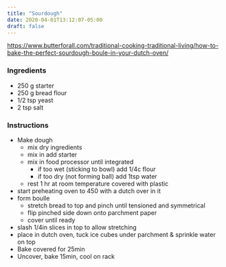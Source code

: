 ```yaml
---
title: "Sourdough"
date: 2020-04-01T13:12:07-05:00
draft: false
---
```


https://www.butterforall.com/traditional-cooking-traditional-living/how-to-bake-the-perfect-sourdough-boule-in-your-dutch-oven/


### Ingredients
 - 250 g starter
- 250 g bread flour
- 1/2 tsp yeast
- 2 tsp salt


### Instructions

- Make dough
	- mix dry ingredients
	- mix in add starter
	- mix in food processor until integrated
		- if too wet (sticking to bowl) add 1/4c flour
		- if too dry (not forming ball) add 1tsp water
	- rest 1 hr at room temperature covered with plastic
- start preheating oven to 450 with a dutch over in it
- form boulle
	- stretch bread to top and pinch until tensioned and symmetrical
	- flip pinched side down onto parchment paper
	- cover until ready
- slash 1/4in slices in top to allow stretching
- place in dutch oven, tuck ice cubes under parchment & sprinkle water on top
- Bake covered for 25min
- Uncover, bake 15min, cool on rack

